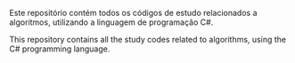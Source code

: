 Este repositório contém todos os códigos de estudo relacionados a algoritmos, utilizando a linguagem de programação C#.

This repository contains all the study codes related to algorithms, using the C# programming language.
